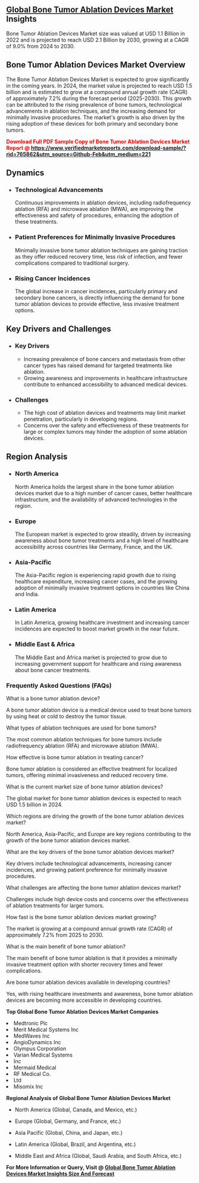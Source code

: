 <h2><a href="https://www.verifiedmarketreports.com/download-sample/?rid=765862&amp;utm_source=Github&amp;utm_medium=221" target="_blank">Global Bone Tumor Ablation Devices Market</a> Insights</h2><p>Bone Tumor Ablation Devices Market size was valued at USD 1.1 Billion in 2022 and is projected to reach USD 2.1 Billion by 2030, growing at a CAGR of 9.0% from 2024 to 2030.</p><p> <h2>Bone Tumor Ablation Devices Market Overview</h2> <p>The Bone Tumor Ablation Devices Market is expected to grow significantly in the coming years. In 2024, the market value is projected to reach USD 1.5 billion and is estimated to grow at a compound annual growth rate (CAGR) of approximately 7.2% during the forecast period (2025-2030). This growth can be attributed to the rising prevalence of bone tumors, technological advancements in ablation techniques, and the increasing demand for minimally invasive procedures. The market's growth is also driven by the rising adoption of these devices for both primary and secondary bone tumors. <strong><p><span class=""><span style="color: #ff0000;"><strong>Download Full PDF Sample Copy of Bone Tumor Ablation Devices Market Report</strong> @ </span><a href="https://www.verifiedmarketreports.com/download-sample/?rid=765862&amp;utm_source=Github-Feb&amp;utm_medium=221" target="_blank">https://www.verifiedmarketreports.com/download-sample/?rid=765862&amp;utm_source=Github-Feb&amp;utm_medium=221</a></span></p></strong></p> <h2>Dynamics</h2> <ul> <li><h3>Technological Advancements</h3>Continuous improvements in ablation devices, including radiofrequency ablation (RFA) and microwave ablation (MWA), are improving the effectiveness and safety of procedures, enhancing the adoption of these treatments.</li> <li><h3>Patient Preferences for Minimally Invasive Procedures</h3>Minimally invasive bone tumor ablation techniques are gaining traction as they offer reduced recovery time, less risk of infection, and fewer complications compared to traditional surgery.</li> <li><h3>Rising Cancer Incidences</h3>The global increase in cancer incidences, particularly primary and secondary bone cancers, is directly influencing the demand for bone tumor ablation devices to provide effective, less invasive treatment options.</li> </ul> <h2>Key Drivers and Challenges</h2> <ul> <li><h3>Key Drivers</h3> <ul> <li>Increasing prevalence of bone cancers and metastasis from other cancer types has raised demand for targeted treatments like ablation.</li> <li>Growing awareness and improvements in healthcare infrastructure contribute to enhanced accessibility to advanced medical devices.</li> </ul> </li> <li><h3>Challenges</h3> <ul> <li>The high cost of ablation devices and treatments may limit market penetration, particularly in developing regions.</li> <li>Concerns over the safety and effectiveness of these treatments for large or complex tumors may hinder the adoption of some ablation devices.</li> </ul> </li> </ul> <h2>Region Analysis</h2> <ul> <li><h3>North America</h3>North America holds the largest share in the bone tumor ablation devices market due to a high number of cancer cases, better healthcare infrastructure, and the availability of advanced technologies in the region.</li> <li><h3>Europe</h3>The European market is expected to grow steadily, driven by increasing awareness about bone tumor treatments and a high level of healthcare accessibility across countries like Germany, France, and the UK.</li> <li><h3>Asia-Pacific</h3>The Asia-Pacific region is experiencing rapid growth due to rising healthcare expenditure, increasing cancer cases, and the growing adoption of minimally invasive treatment options in countries like China and India.</li> <li><h3>Latin America</h3>In Latin America, growing healthcare investment and increasing cancer incidences are expected to boost market growth in the near future.</li> <li><h3>Middle East & Africa</h3>The Middle East and Africa market is projected to grow due to increasing government support for healthcare and rising awareness about bone cancer treatments.</li> </ul> <h3>Frequently Asked Questions (FAQs)</h3> <p>What is a bone tumor ablation device?</p> <p>A bone tumor ablation device is a medical device used to treat bone tumors by using heat or cold to destroy the tumor tissue.</p> <p>What types of ablation techniques are used for bone tumors?</p> <p>The most common ablation techniques for bone tumors include radiofrequency ablation (RFA) and microwave ablation (MWA).</p> <p>How effective is bone tumor ablation in treating cancer?</p> <p>Bone tumor ablation is considered an effective treatment for localized tumors, offering minimal invasiveness and reduced recovery time.</p> <p>What is the current market size of bone tumor ablation devices?</p> <p>The global market for bone tumor ablation devices is expected to reach USD 1.5 billion in 2024.</p> <p>Which regions are driving the growth of the bone tumor ablation devices market?</p> <p>North America, Asia-Pacific, and Europe are key regions contributing to the growth of the bone tumor ablation devices market.</p> <p>What are the key drivers of the bone tumor ablation devices market?</p> <p>Key drivers include technological advancements, increasing cancer incidences, and growing patient preference for minimally invasive procedures.</p> <p>What challenges are affecting the bone tumor ablation devices market?</p> <p>Challenges include high device costs and concerns over the effectiveness of ablation treatments for larger tumors.</p> <p>How fast is the bone tumor ablation devices market growing?</p> <p>The market is growing at a compound annual growth rate (CAGR) of approximately 7.2% from 2025 to 2030.</p> <p>What is the main benefit of bone tumor ablation?</p> <p>The main benefit of bone tumor ablation is that it provides a minimally invasive treatment option with shorter recovery times and fewer complications.</p> <p>Are bone tumor ablation devices available in developing countries?</p> <p>Yes, with rising healthcare investments and awareness, bone tumor ablation devices are becoming more accessible in developing countries.</p> </p><p><strong>Top Global Bone Tumor Ablation Devices Market Companies</strong></p><div data-test-id=""><p><li>Medtronic Plc</li><li> Merit Medical Systems Inc</li><li> MedWaves Inc</li><li> AngioDynamics Inc</li><li> Olympus Corporation</li><li> Varian Medical Systems</li><li> Inc</li><li> Mermaid Medical</li><li> RF Medical Co.</li><li> Ltd</li><li> Misomix Inc</li></p><div><strong>Regional Analysis of&nbsp;Global Bone Tumor Ablation Devices Market</strong></div><ul><li dir="ltr"><p dir="ltr">North America&nbsp;(Global, Canada, and Mexico, etc.)</p></li><li dir="ltr"><p dir="ltr">Europe (Global, Germany, and France, etc.)</p></li><li dir="ltr"><p dir="ltr">Asia Pacific&nbsp;(Global, China, and Japan, etc.)</p></li><li dir="ltr"><p dir="ltr">Latin America&nbsp;(Global, Brazil, and Argentina, etc.)</p></li><li dir="ltr">Middle East and Africa&nbsp;(Global, Saudi Arabia, and South Africa, etc.)</li></ul><p><strong>For More Information or Query, Visit @&nbsp;</strong><strong><a href="https://www.verifiedmarketreports.com/product/bone-tumor-ablation-devices-market/?utm_source=Github&amp;utm_medium=221" target="_blank">Global Bone Tumor Ablation Devices Market Insights Size And Forecast</a></strong></p></div>
